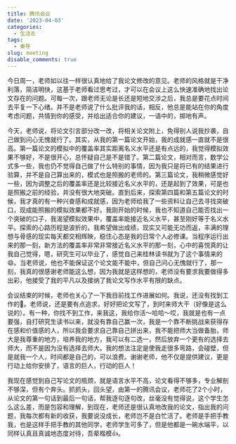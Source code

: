 ```yaml
---
title: 腾讯会议
date: '2023-04-03'
categories:
  - 生活志
tags:
  - 秦导
slug: meeting
disable_comments: true
---
```




今日周一，老师如以往一样很认真地给了我论文修改的意见。老师的风格就是干净利落，简洁明快，这基于老师看过思考过，才可以在会议上这么快速准确地找出论文存在的问题。可每一次，跟老师无论是长还是短地交涉之后，我总是要花点时间去平复一下心绪。并不是老师说了什么批评我的话，相反，他总是能站在你的角度考虑问题，共情到你的感受，并给出适合你的建议，一语中的，掷地有声。

今天，老师说，将论文引言部分改一改，将相关论文附上，免得别人说我抄袭，自己做到问心无愧就行了。其实，从我的第一篇论文开始，我的成就感一直就不是很高。第一篇论文的模拟中的覆盖率其实距离名义水平还是有点远的，我觉得模拟效果不够好，不是很开心，总怀疑自己是不是错了。第二篇论文，相对而言，数学公式多一些，我也仍不觉得自己做了什么特别的事情，因为我只是将已有的结果进行验算，并不是自己算出来的，模式也是照搬的老师的。第三篇论文，我稍微感觉好一些，因为调整之后的覆盖率还是比较接近名义水平的，还是起到了效果，可是也是照搬之前的经验，并没有很大地突破。直到后来，探索第四篇和第五篇论文的时候，我才真的有一种兴奋感和成就感，因为老师给我了一些资料让自己去寻找突破口，现成能照搬的模拟效果都不好。我刚开始的时候，我也不知道自己能否找出一个突破的口子，我渴望模拟效果中，覆盖率能接近名义水平，甚至刚好等于名义水平。探索的心路历程是波折的，我希望做出成绩，现实又可能无功而返，丰满的理想与骨感的现实每天都交相辉映，稳住心态是我的日常个人必修课。当程序运行出来的那一刻，新方法的覆盖率非常非常接近名义水平的那一刻，心中的喜悦真的让我自己觉得，嗯，研究生可以毕业了，感觉自己来桂林读书就为了这个事情来的😄。当老师说，他也不能保证这个论文能不能中，但自己问心无愧就行了，那一刻，我真的很感谢老师能这么想，因为我就是这样想的，老师没有要求我要做得多出彩，他接受了我的平凡以及接纳了我论文写作水平有限的缺点。

会议结束的时候，老师也关心了一下我目前找工作进展如何。我说，还没有找到工作的🙈。老师说，还是要有点追求，好好把论文写了，到时来师大干（好像是这么说的）。有一种，你找不到工作，来我这，我给你活～哈哈～哎，我就是也有一点要强，自打研究生读书以来，就没有靠自己赢一次，我是一个靠不断挑战来获得存在感和价值感的人，所以我会要求自己靠自己拼出来，我不能把师大当做备胎，师大是我尊重的地方，培养我的地方，我可以有二选一，然后放弃一个更有的选择去师大，而不是因为没有选择去师大。我的想法注定是使我走很多弯路，会碰壁，但是就我一个人，时间都是自己的，可以浪费。谢谢老师，他不仅是提供建议，更是行动上给你安排了，语言的巨人，行动的巨人！

我现在感觉到自己写论文的瓶颈，就是语言水平不高，论文看得不够多，专业解剖不够深，但有个奔头。抓抓头，回头望，由第一的腾讯会议，老师花了2个小时，从论文的第一句话到最后一句话，帮我逐句逐句改，丝毫没有觉得说，这个学生怎么这么差，而是包容和理解，到现在，老师还是很认真地改我的论文，指出我的问题，我每次都有新的收获，我要说没成长，老师岂不是白忙活了。老师是手把手教我，也是这样手把手教的其他同学，老师学生可多了，但是他都是一碗水端平，以同样认真且真诚地态度对待，吾辈楷模👍。
